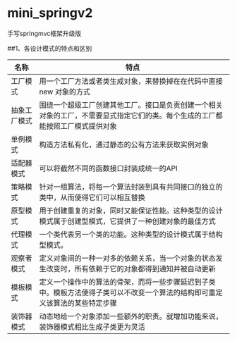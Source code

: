 # mini_springv2
手写springmvc框架升级版


##1、各设计模式的特点和区别


名称 | 特点
-|-
工厂模式|用一个工厂方法或者类生成对象，来替换掉在在代码中直接new 对象的方式
抽象工厂模式|围绕一个超级工厂创建其他工厂。接口是负责创建一个相关对象的工厂，不需要显式指定它们的类。每个生成的工厂都能按照工厂模式提供对象
单例模式|构造方法私有化，通过静态的公有方法来获取实例对象
适配器模式|可以将截然不同的函数接口封装成统一的API
策略模式|针对一组算法，将每一个算法封装到具有共同接口的独立的类中，从而使得它们可以相互替换
原型模式|用于创建重复的对象，同时又能保证性能。这种类型的设计模式属于创建型模式，它提供了一种创建对象的最佳方式
代理模式|一个类代表另一个类的功能。这种类型的设计模式属于结构型模式。
观察者模式|定义对象间的一种一对多的依赖关系，当一个对象的状态发生改变时，所有依赖于它的对象都得到通知并被自动更新
模板模式|定义一个操作中的算法的骨架，而将一些步骤延迟到子类中。模板方法使得子类可以不改变一个算法的结构即可重定义该算法的某些特定步骤
装饰器模式|动态地给一个对象添加一些额外的职责。就增加功能来说，装饰器模式相比生成子类更为灵活



